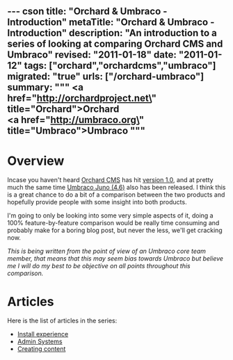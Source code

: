 --- cson
title: "Orchard & Umbraco - Introduction"
metaTitle: "Orchard & Umbraco - Introduction"
description: "An introduction to a series of looking at comparing Orchard CMS and Umbraco"
revised: "2011-01-18"
date: "2011-01-12"
tags: ["orchard","orchardcms","umbraco"]
migrated: "true"
urls: ["/orchard-umbraco"]
summary: """
<a href=\"http://orchardproject.net\" title=\"Orchard\">Orchard</a>
<br />
<a href=\"http://umbraco.org\" title=\"Umbraco\">Umbraco</a>
"""
---
# Overview

Incase you haven't heard [Orchard CMS][1] has hit [version 1.0][2], and at pretty much the same time [Umbraco Juno (4.6)][3] also has been released. I think this is a great chance to do a bit of a comparison between the two products and hopefully provide people with some insight into both products.

I'm going to only be looking into some very simple aspects of it, doing a 100% feature-by-feature comparison would be really time consuming and probably make for a boring blog post, but never the less, we'll get cracking now.

*This is being written from the point of view of an Umbraco core team member, that means that this may seem bias towards Umbraco but believe me I will do my best to be objective on all points throughout this comparison.*

# Articles

Here is the list of articles in the series:

 * [Install experience][4]
 * [Admin Systems][5]
 * [Creating content][6]


  [1]: http://orchardproject.net/
  [2]: http://orchard.codeplex.com/releases/view/50197
  [3]: http://umbraco.codeplex.com/releases/view/59025
  [4]: /orchard-umbraco/installing
  [5]: http://www.aaron-powell.com/orchard-umbraco/admin
  [6]: /orchard-umbraco/creating-content